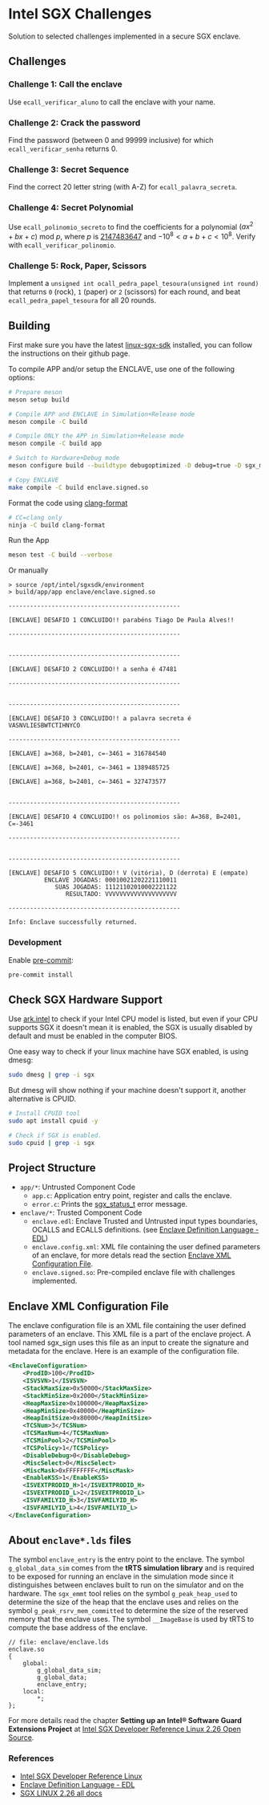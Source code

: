 # Intel SGX Challenges

Solution to selected challenges implemented in a secure SGX enclave.

## Challenges

### Challenge 1: Call the enclave

Use `ecall_verificar_aluno` to call the enclave with your name.

### Challenge 2: Crack the password

Find the password (between 0 and 99999 inclusive) for which `ecall_verificar_senha` returns 0.

### Challenge 3: Secret Sequence

Find the correct 20 letter string (with A-Z) for `ecall_palavra_secreta`.

### Challenge 4: Secret Polynomial

Use `ecall_polinomio_secreto` to find the coefficients for a polynomial $(a x^2 + b x + c) \text{ mod } p$, where $p$ is
[2147483647](https://en.wikipedia.org/wiki/2,147,483,647) and $-10^8 < a + b + c < 10^8$. Verify with
`ecall_verificar_polinomio`.

### Challenge 5: Rock, Paper, Scissors

Implement a `unsigned int ocall_pedra_papel_tesoura(unsigned int round)` that returns `0` (rock), `1` (paper) or `2`
(scissors) for each round, and beat `ecall_pedra_papel_tesoura` for all 20 rounds.

## Building

First make sure you have the latest [linux-sgx-sdk](https://github.com/intel/linux-sgx) installed, you can follow the
instructions on their github page.

To compile APP and/or setup the ENCLAVE, use one of the following options:

```sh
# Prepare meson
meson setup build

# Compile APP and ENCLAVE in Simulation+Release mode
meson compile -C build

# Compile ONLY the APP in Simulation+Release mode
meson compile -C build app

# Switch to Hardware+Debug mode
meson configure build --buildtype debugoptimized -D debug=true -D sgx_mode=hw

# Copy ENCLAVE
make compile -C build enclave.signed.so
```

Format the code using [clang-format](https://clang.llvm.org/docs/ClangFormat.html)

```sh
# CC=clang only
ninja -C build clang-format
```

Run the App

```sh
meson test -C build --verbose
```

Or manually

```console
> source /opt/intel/sgxsdk/environment
> build/app/app enclave/enclave.signed.so

------------------------------------------------

[ENCLAVE] DESAFIO 1 CONCLUIDO!! parabéns Tiago De Paula Alves!!

------------------------------------------------


------------------------------------------------

[ENCLAVE] DESAFIO 2 CONCLUIDO!! a senha é 47481

------------------------------------------------


------------------------------------------------

[ENCLAVE] DESAFIO 3 CONCLUIDO!! a palavra secreta é VASNVLIESBWTCTIHNYCO

------------------------------------------------

[ENCLAVE] a=368, b=2401, c=-3461 = 316784540

[ENCLAVE] a=368, b=2401, c=-3461 = 1389485725

[ENCLAVE] a=368, b=2401, c=-3461 = 327473577


------------------------------------------------

[ENCLAVE] DESAFIO 4 CONCLUIDO!! os polinomios são: A=368, B=2401, C=-3461

------------------------------------------------


------------------------------------------------

[ENCLAVE] DESAFIO 5 CONCLUIDO!! V (vitória), D (derrota) E (empate)
          ENCLAVE JOGADAS: 00010021202221110011
             SUAS JOGADAS: 11121102010002221122
                RESULTADO: VVVVVVVVVVVVVVVVVVVV

------------------------------------------------

Info: Enclave successfully returned.
```

### Development

Enable [pre-commit](https://pre-commit.com/):

```sh
pre-commit install
```

## Check SGX Hardware Support

Use [ark.intel](https://www.intel.com/content/www/us/en/ark/featurefilter.html?productType=873) to check if your Intel
CPU model is listed, but even if your CPU supports SGX it doesn't mean it is enabled, the SGX is usually disabled by
default and must be enabled in the computer BIOS.

One easy way to check if your linux machine have SGX enabled, is using dmesg:

```sh
sudo dmesg | grep -i sgx
```

But dmesg will show nothing if your machine doesn't support it, another alternative is CPUID.

```sh
# Install CPUID tool
sudo apt install cpuid -y

# Check if SGX is enabled.
sudo cpuid | grep -i sgx
```

## Project Structure

- `app/*`: Untrusted Component Code
  - `app.c`: Application entry point, register and calls the enclave.
  - `error.c`: Prints the
    [sgx_status_t](https://github.com/intel/linux-sgx/blob/sgx_2.26/common/inc/sgx_error.h#L37-L127) error message.
- `enclave/*`: Trusted Component Code
  <!-- - `enclave.c`: Enclave ECALLS implementation. -->
  - `enclave.edl`: Enclave Trusted and Untrusted input types boundaries, OCALLS and ECALLS definitions. (see
    [Enclave Definition Language - EDL](https://cdrdv2-public.intel.com/671446/input-types-and-boundary-checking-edl.pdf))
  <!-- - `enclave.lds` and `enclave_debug.lds`: Linkers for hardware and simulation mode, for more detals read the section
    [about enclave/\*.lds files](#about-enclavelds-files). -->
  - `enclave.config.xml`: XML file containing the user defined parameters of an enclave, for more detals read the
    section [Enclave XML Configuration File](#enclave-xml-configuration-file).
  - `enclave.signed.so`: Pre-compiled enclave file with challenges implemented.

<!-- - `build.sh`: Build script, do the same as `make SGX_MODE=SIM`, but is easier to read and learn the compilation process
  step-by-step. -->

## Enclave XML Configuration File

The enclave configuration file is an XML file containing the user defined parameters of an enclave. This XML file is a
part of the enclave project. A tool named sgx_sign uses this file as an input to create the signature and metadata for
the enclave. Here is an example of the configuration file.

```xml
<EnclaveConfiguration>
    <ProdID>100</ProdID>
    <ISVSVN>1</ISVSVN>
    <StackMaxSize>0x50000</StackMaxSize>
    <StackMinSize>0x2000</StackMinSize>
    <HeapMaxSize>0x100000</HeapMaxSize>
    <HeapMinSize>0x40000</HeapMinSize>
    <HeapInitSize>0x80000</HeapInitSize>
    <TCSNum>3</TCSNum>
    <TCSMaxNum>4</TCSMaxNum>
    <TCSMinPool>2</TCSMinPool>
    <TCSPolicy>1</TCSPolicy>
    <DisableDebug>0</DisableDebug>
    <MiscSelect>0</MiscSelect>
    <MiscMask>0xFFFFFFFF</MiscMask>
    <EnableKSS>1</EnableKSS>
    <ISVEXTPRODID_H>1</ISVEXTPRODID_H>
    <ISVEXTPRODID_L>2</ISVEXTPRODID_L>
    <ISVFAMILYID_H>3</ISVFAMILYID_H>
    <ISVFAMILYID_L>4</ISVFAMILYID_L>
</EnclaveConfiguration>
```

## About `enclave*.lds` files

The symbol `enclave_entry` is the entry point to the enclave. The symbol `g_global_data_sim` comes from the **tRTS
simulation library** and is required to be exposed for running an enclave in the simulation mode since it distinguishes
between enclaves built to run on the simulator and on the hardware. The `sgx_emmt` tool relies on the symbol
`g_peak_heap_used` to determine the size of the heap that the enclave uses and relies on the symbol
`g_peak_rsrv_mem_committed` to determine the size of the reserved memory that the enclave uses. The symbol `__ImageBase`
is used by tRTS to compute the base address of the enclave.

```
// file: enclave/enclave.lds
enclave.so
{
    global:
        g_global_data_sim;
        g_global_data;
        enclave_entry;
    local:
        *;
};
```

For more details read the chapter **Setting up an Intel® Software Guard Extensions Project** at
[Intel SGX Developer Reference Linux 2.26 Open Source](https://download.01.org/intel-sgx/sgx-linux/2.26/docs/Intel_SGX_Developer_Reference_Linux_2.26_Open_Source.pdff).

### References

- [Intel SGX Developer Reference Linux](https://download.01.org/intel-sgx/sgx-linux/2.26/docs/Intel_SGX_Developer_Reference_Linux_2.26_Open_Source.pdf)
- [Enclave Definition Language - EDL](https://cdrdv2-public.intel.com/671446/input-types-and-boundary-checking-edl.pdf)
- [SGX LINUX 2.26 all docs](https://download.01.org/intel-sgx/sgx-linux/2.26/docs/)
